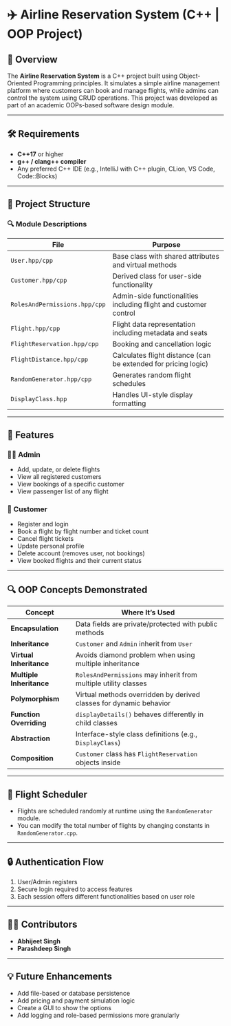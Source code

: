 # ✈️ Airline Reservation System (C++ | OOP Project)

## 📌 Overview

The **Airline Reservation System** is a C++ project built using Object-Oriented Programming principles. It simulates a simple airline management platform where customers can book and manage flights, while admins can control the system using CRUD operations. This project was developed as part of an academic OOPs-based software design module.

---

## 🛠 Requirements

- **C++17** or higher
- **g++ / clang++ compiler**
- Any preferred C++ IDE (e.g., IntelliJ with C++ plugin, CLion, VS Code, Code::Blocks)

---

## 📁 Project Structure


### 🔍 Module Descriptions

| File | Purpose |
|------|---------|
| `User.hpp/cpp` | Base class with shared attributes and virtual methods |
| `Customer.hpp/cpp` | Derived class for user-side functionality |
| `RolesAndPermissions.hpp/cpp` | Admin-side functionalities including flight and customer control |
| `Flight.hpp/cpp` | Flight data representation including metadata and seats |
| `FlightReservation.hpp/cpp` | Booking and cancellation logic |
| `FlightDistance.hpp/cpp` | Calculates flight distance (can be extended for pricing logic) |
| `RandomGenerator.hpp/cpp` | Generates random flight schedules |
| `DisplayClass.hpp` | Handles UI-style display formatting |

---

## 🚀 Features

### 🧑‍💼 Admin

- Add, update, or delete flights
- View all registered customers
- View bookings of a specific customer
- View passenger list of any flight

### 👤 Customer

- Register and login
- Book a flight by flight number and ticket count
- Cancel flight tickets
- Update personal profile
- Delete account (removes user, not bookings)
- View booked flights and their current status

---

## 🔍 OOP Concepts Demonstrated

| Concept | Where It’s Used |
|--------|------------------|
| **Encapsulation** | Data fields are private/protected with public methods |
| **Inheritance** | `Customer` and `Admin` inherit from `User` |
| **Virtual Inheritance** | Avoids diamond problem when using multiple inheritance |
| **Multiple Inheritance** | `RolesAndPermissions` may inherit from multiple utility classes |
| **Polymorphism** | Virtual methods overridden by derived classes for dynamic behavior |
| **Function Overriding** | `displayDetails()` behaves differently in child classes |
| **Abstraction** | Interface-style class definitions (e.g., `DisplayClass`) |
| **Composition** | `Customer` class has `FlightReservation` objects inside |

---

## 📅 Flight Scheduler

- Flights are scheduled randomly at runtime using the `RandomGenerator` module.
- You can modify the total number of flights by changing constants in `RandomGenerator.cpp`.

---

## 🔒 Authentication Flow

1. User/Admin registers
2. Secure login required to access features
3. Each session offers different functionalities based on user role

---

## 👨‍💻 Contributors

- **Abhijeet Singh** 
- **Parashdeep Singh**

---

## 💡 Future Enhancements

- Add file-based or database persistence
- Add pricing and payment simulation logic
- Create a GUI to show the options
- Add logging and role-based permissions more granularly

